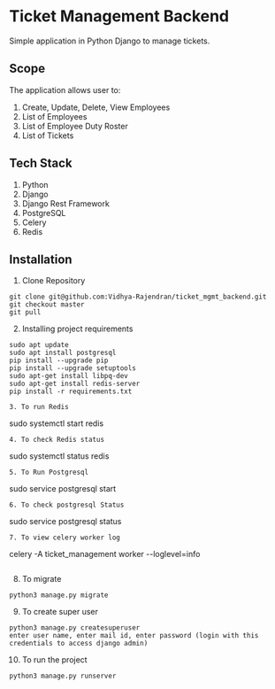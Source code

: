 # Ticket Management Backend
 
Simple application in Python Django to manage tickets.


## Scope
The application allows user to:
1. Create, Update, Delete, View Employees
2. List of Employees
3. List of Employee Duty Roster
4. List of Tickets


## Tech Stack
1. Python
2. Django
3. Django Rest Framework
4. PostgreSQL
5. Celery
6. Redis


## Installation
1. Clone Repository
```
git clone git@github.com:Vidhya-Rajendran/ticket_mgmt_backend.git
git checkout master
git pull
```
2. Installing project requirements
```
sudo apt update
sudo apt install postgresql
pip install --upgrade pip
pip install --upgrade setuptools
sudo apt-get install libpq-dev
sudo apt-get install redis-server
pip install -r requirements.txt

3. To run Redis
```
sudo systemctl start redis
```
4. To check Redis status
```
sudo systemctl status redis
```
5. To Run Postgresql
```
sudo service postgresql start
```
6. To check postgresql Status
```
sudo service postgresql status
```
7. To view celery worker log
```
celery -A ticket_management worker --loglevel=info
```
```
8. To migrate 
```
python3 manage.py migrate
```
9. To create super user
```
python3 manage.py createsuperuser
enter user name, enter mail id, enter password (login with this credentials to access django admin)
```
10. To run the project
```
python3 manage.py runserver
```
